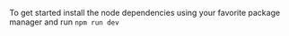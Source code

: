 To get started install the node dependencies using your favorite package manager and run `npm run dev`
